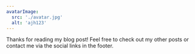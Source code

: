 ```yaml
---
avatarImage:
  src: './avatar.jpg'
  alt: 'ajh123'
---
```


Thanks for reading my blog post! Feel free to check out my other posts or contact me via the social links in the footer.
